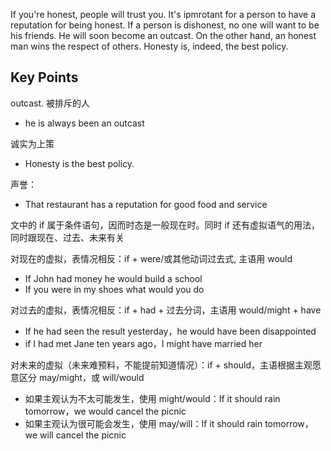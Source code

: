 If you're honest, people will trust you. It's ipmrotant for a person to have a reputation for being honest. 
If a person is dishonest, no one will want to be his friends. He will soon become an outcast. 
On the other hand, an honest man wins the respect of others.
Honesty is, indeed, the best policy.

## Key Points
outcast. 被排斥的人
- he is always been an outcast

诚实为上策
- Honesty is the best policy. 

声誉：
- That restaurant has a reputation for good food and service

文中的 if 属于条件语句，因而时态是一般现在时。同时 if 还有虚拟语气的用法，同时跟现在、过去、未来有关

对现在的虚拟，表情况相反：if + were/或其他动词过去式, 主语用 would
- If John had money he would build a school
- If you were in my shoes what would you do 

对过去的虚拟，表情况相反：if + had + 过去分词，主语用 would/might + have
- If he had seen the result yesterday，he would have been disappointed 
- if I had met Jane ten years ago，I might have married her

对未来的虚拟（未来难预料，不能提前知道情况）：if + should，主语根据主观愿意区分 may/might，或 will/would
- 如果主观认为不太可能发生，使用 might/would：If it should rain tomorrow，we would cancel the picnic
- 如果主观认为很可能会发生，使用 may/will：If it should rain tomorrow，we will cancel the picnic
